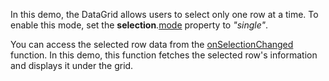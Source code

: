 In this demo, the DataGrid allows users to select only one row at a time. To enable this mode, set the **selection**.[mode](/Documentation/ApiReference/UI_Widgets/dxDataGrid/Configuration/selection/#mode) property to *"single"*.

You can access the selected row data from the [onSelectionChanged](/Documentation/ApiReference/UI_Widgets/dxDataGrid/Configuration/#onSelectionChanged) function. In this demo, this function fetches the selected row's information and displays it under the grid.